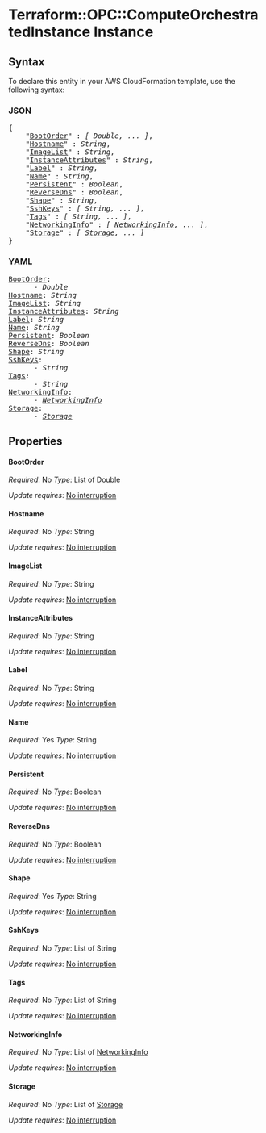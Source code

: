 # Terraform::OPC::ComputeOrchestratedInstance Instance

## Syntax

To declare this entity in your AWS CloudFormation template, use the following syntax:

### JSON

<pre>
{
    "<a href="#bootorder" title="BootOrder">BootOrder</a>" : <i>[ Double, ... ]</i>,
    "<a href="#hostname" title="Hostname">Hostname</a>" : <i>String</i>,
    "<a href="#imagelist" title="ImageList">ImageList</a>" : <i>String</i>,
    "<a href="#instanceattributes" title="InstanceAttributes">InstanceAttributes</a>" : <i>String</i>,
    "<a href="#label" title="Label">Label</a>" : <i>String</i>,
    "<a href="#name" title="Name">Name</a>" : <i>String</i>,
    "<a href="#persistent" title="Persistent">Persistent</a>" : <i>Boolean</i>,
    "<a href="#reversedns" title="ReverseDns">ReverseDns</a>" : <i>Boolean</i>,
    "<a href="#shape" title="Shape">Shape</a>" : <i>String</i>,
    "<a href="#sshkeys" title="SshKeys">SshKeys</a>" : <i>[ String, ... ]</i>,
    "<a href="#tags" title="Tags">Tags</a>" : <i>[ String, ... ]</i>,
    "<a href="#networkinginfo" title="NetworkingInfo">NetworkingInfo</a>" : <i>[ <a href="instance-networkinginfo.md">NetworkingInfo</a>, ... ]</i>,
    "<a href="#storage" title="Storage">Storage</a>" : <i>[ <a href="instance-storage.md">Storage</a>, ... ]</i>
}
</pre>

### YAML

<pre>
<a href="#bootorder" title="BootOrder">BootOrder</a>: <i>
      - Double</i>
<a href="#hostname" title="Hostname">Hostname</a>: <i>String</i>
<a href="#imagelist" title="ImageList">ImageList</a>: <i>String</i>
<a href="#instanceattributes" title="InstanceAttributes">InstanceAttributes</a>: <i>String</i>
<a href="#label" title="Label">Label</a>: <i>String</i>
<a href="#name" title="Name">Name</a>: <i>String</i>
<a href="#persistent" title="Persistent">Persistent</a>: <i>Boolean</i>
<a href="#reversedns" title="ReverseDns">ReverseDns</a>: <i>Boolean</i>
<a href="#shape" title="Shape">Shape</a>: <i>String</i>
<a href="#sshkeys" title="SshKeys">SshKeys</a>: <i>
      - String</i>
<a href="#tags" title="Tags">Tags</a>: <i>
      - String</i>
<a href="#networkinginfo" title="NetworkingInfo">NetworkingInfo</a>: <i>
      - <a href="instance-networkinginfo.md">NetworkingInfo</a></i>
<a href="#storage" title="Storage">Storage</a>: <i>
      - <a href="instance-storage.md">Storage</a></i>
</pre>

## Properties

#### BootOrder

_Required_: No
_Type_: List of Double

_Update requires_: [No interruption](https://docs.aws.amazon.com/AWSCloudFormation/latest/UserGuide/using-cfn-updating-stacks-update-behaviors.html#update-no-interrupt)

#### Hostname

_Required_: No
_Type_: String

_Update requires_: [No interruption](https://docs.aws.amazon.com/AWSCloudFormation/latest/UserGuide/using-cfn-updating-stacks-update-behaviors.html#update-no-interrupt)

#### ImageList

_Required_: No
_Type_: String

_Update requires_: [No interruption](https://docs.aws.amazon.com/AWSCloudFormation/latest/UserGuide/using-cfn-updating-stacks-update-behaviors.html#update-no-interrupt)

#### InstanceAttributes

_Required_: No
_Type_: String

_Update requires_: [No interruption](https://docs.aws.amazon.com/AWSCloudFormation/latest/UserGuide/using-cfn-updating-stacks-update-behaviors.html#update-no-interrupt)

#### Label

_Required_: No
_Type_: String

_Update requires_: [No interruption](https://docs.aws.amazon.com/AWSCloudFormation/latest/UserGuide/using-cfn-updating-stacks-update-behaviors.html#update-no-interrupt)

#### Name

_Required_: Yes
_Type_: String

_Update requires_: [No interruption](https://docs.aws.amazon.com/AWSCloudFormation/latest/UserGuide/using-cfn-updating-stacks-update-behaviors.html#update-no-interrupt)

#### Persistent

_Required_: No
_Type_: Boolean

_Update requires_: [No interruption](https://docs.aws.amazon.com/AWSCloudFormation/latest/UserGuide/using-cfn-updating-stacks-update-behaviors.html#update-no-interrupt)

#### ReverseDns

_Required_: No
_Type_: Boolean

_Update requires_: [No interruption](https://docs.aws.amazon.com/AWSCloudFormation/latest/UserGuide/using-cfn-updating-stacks-update-behaviors.html#update-no-interrupt)

#### Shape

_Required_: Yes
_Type_: String

_Update requires_: [No interruption](https://docs.aws.amazon.com/AWSCloudFormation/latest/UserGuide/using-cfn-updating-stacks-update-behaviors.html#update-no-interrupt)

#### SshKeys

_Required_: No
_Type_: List of String

_Update requires_: [No interruption](https://docs.aws.amazon.com/AWSCloudFormation/latest/UserGuide/using-cfn-updating-stacks-update-behaviors.html#update-no-interrupt)

#### Tags

_Required_: No
_Type_: List of String

_Update requires_: [No interruption](https://docs.aws.amazon.com/AWSCloudFormation/latest/UserGuide/using-cfn-updating-stacks-update-behaviors.html#update-no-interrupt)

#### NetworkingInfo

_Required_: No
_Type_: List of <a href="instance-networkinginfo.md">NetworkingInfo</a>

_Update requires_: [No interruption](https://docs.aws.amazon.com/AWSCloudFormation/latest/UserGuide/using-cfn-updating-stacks-update-behaviors.html#update-no-interrupt)

#### Storage

_Required_: No
_Type_: List of <a href="instance-storage.md">Storage</a>

_Update requires_: [No interruption](https://docs.aws.amazon.com/AWSCloudFormation/latest/UserGuide/using-cfn-updating-stacks-update-behaviors.html#update-no-interrupt)

